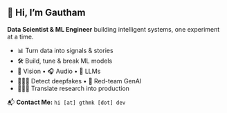 ## 👋 Hi, I’m Gautham  

**Data Scientist & ML Engineer** building intelligent systems, one experiment at a time.

- 📊 Turn data into signals & stories  
- 🛠️ Build, tune & break ML models  
- 📸 Vision • 🎧 Audio • 💬 LLMs  
- 🕵🏽‍♂️ Detect deepfakes • 🔦 Red-team GenAI  
- 🧑🏽‍🔧 Translate research into production  

📬 **Contact Me:** `hi [at] gthmk [dot] dev`
